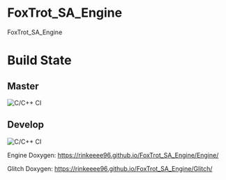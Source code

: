 # FoxTrot_SA_Engine
FoxTrot_SA_Engine

# Build State
## Master
![C/C++ CI](https://github.com/Rinkeeee96/FoxTrot_SA_Engine/workflows/C/C++%20CI/badge.svg?branch=master)
## Develop
![C/C++ CI](https://github.com/Rinkeeee96/FoxTrot_SA_Engine/workflows/C/C++%20CI/badge.svg?branch=develop)


Engine Doxygen:
https://rinkeeee96.github.io/FoxTrot_SA_Engine/Engine/

Glitch Doxygen:
https://rinkeeee96.github.io/FoxTrot_SA_Engine/Glitch/
